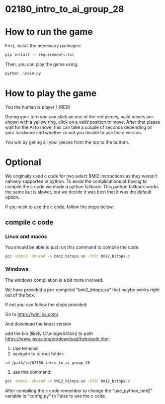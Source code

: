 # 02180_intro_to_ai_group_28

# How to run the game
First, install the necessary packages:
```bash
pip install -r requirements.txt
```
Then, you can play the game using:
```bash
python .\main.py
```

# How to play the game
You the human is player 1 (RED)

During your turn you can click on one of the red pieces, valid moves are shown with a yellow ring, click on a valid position to move.
After that please wait for the AI to move, this can take a couple of seconds depending on your hardware and whether or not you decide to use the c version.

You win by geting all your pieces from the top to the buttom.


# Optional
We originally used c code for two select BMI2 instructions as they weren't natively supported in python.
To avoid the complications of having to compile the c code we made a python fallback.
This python fallback works the same but is slower, but we decide it was best that it was the default option.

If you wish to use the c code, follow the steps below:

## compile c code

### Linux and macos
You should be able to just run this command to compile the code:
```bash
gcc -mbmi2 -shared -o bmi2_bitops.so -fPIC bmi2_bitops.c
```

### Windows
The windows compilation is a bit more involved.

We have provided a pre-compiled "bmi2_bitops.so" that maybe works right out of the box.

If not you can follow the steps provided:

Go to
https://winlibs.com/

And download the latest version

add the bin (likely C:\mingw64\bin) to path 
https://www.java.com/en/download/help/path.html

1. Use terminal
2. navigate to to root folder:
```bash
cd /path/to/02180_intro_to_ai_group_28
```
3. use this command:
```bash
gcc -mbmi2 -shared -o bmi2_bitops.so -fPIC bmi2_bitops.c
```

After compiling the c code remember to change the "use_python_bmi2" variable in "config.py" to False to use the c code.